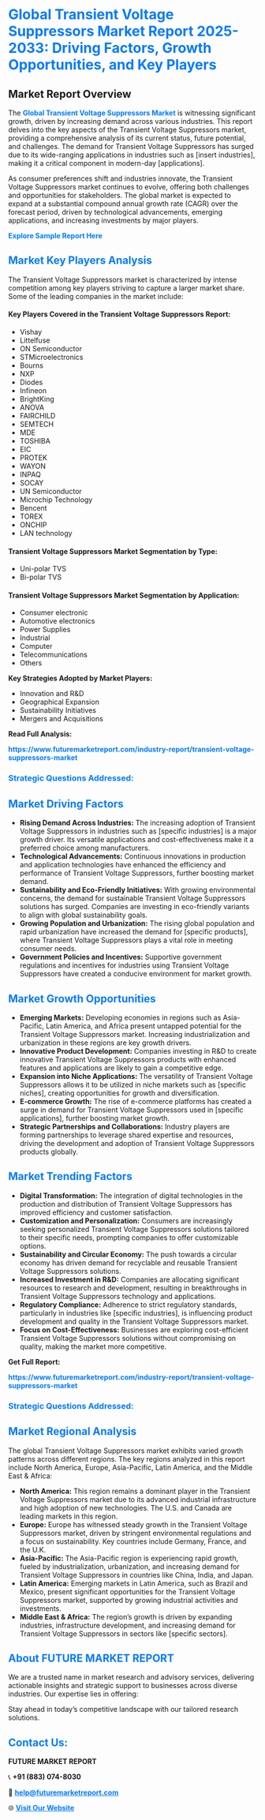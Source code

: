 <h1 style="color: #007BFF;">Global Transient Voltage Suppressors Market Report 2025-2033: Driving Factors, Growth Opportunities, and Key Players</h1>

<section id="overview">
<h2>Market Report Overview</h2>
<p>The <a href="https://www.futuremarketreport.com/industry-report/transient-voltage-suppressors-market" style="color: #007BFF; text-decoration: none;"><strong>Global Transient Voltage Suppressors Market</strong></a> is witnessing significant growth, driven by increasing demand across various industries. This report delves into the key aspects of the Transient Voltage Suppressors market, providing a comprehensive analysis of its current status, future potential, and challenges. The demand for Transient Voltage Suppressors has surged due to its wide-ranging applications in industries such as [insert industries], making it a critical component in modern-day [applications].</p>
<p>As consumer preferences shift and industries innovate, the Transient Voltage Suppressors market continues to evolve, offering both challenges and opportunities for stakeholders. The global market is expected to expand at a substantial compound annual growth rate (CAGR) over the forecast period, driven by technological advancements, emerging applications, and increasing investments by major players.</p>
</section>

<section id="overview">
<p><a href="https://www.futuremarketreport.com/request-sample/reportId=42884" style="color: #007BFF; text-decoration: none;"><strong>Explore Sample Report Here</strong></a></p>
</section>

<section id="key-players">
<h2 style="color: #007BFF;">Market Key Players Analysis</h2>
<p>The Transient Voltage Suppressors market is characterized by intense competition among key players striving to capture a larger market share. Some of the leading companies in the market include:</p>
<h4>Key Players Covered in the Transient Voltage Suppressors Report:</h4>
<ul><li>Vishay</li><li>Littelfuse</li><li>ON Semiconductor</li><li>STMicroelectronics</li><li>Bourns</li><li>NXP</li><li>Diodes</li><li>Infineon</li><li>BrightKing</li><li>ANOVA</li><li>FAIRCHILD</li><li>SEMTECH</li><li>MDE</li><li>TOSHIBA</li><li>EIC</li><li>PROTEK</li><li>WAYON</li><li>INPAQ</li><li>SOCAY</li><li>UN Semiconductor</li><li>Microchip Technology</li><li>Bencent</li><li>TOREX</li><li>ONCHIP</li><li>LAN technology</li></ul>
<h4>Transient Voltage Suppressors Market Segmentation by Type:</h4>
<ul><li>Uni-polar TVS</li><li>Bi-polar TVS</li></ul>

<h4>Transient Voltage Suppressors Market Segmentation by Application:</h4>
<ul><li>Consumer electronic</li><li>Automotive electronics</li><li>Power Supplies</li><li>Industrial</li><li>Computer</li><li>Telecommunications</li><li>Others</li></ul>
<p><strong>Key Strategies Adopted by Market Players:</strong></p>
<ul>
<li>Innovation and R&D</li>
<li>Geographical Expansion</li>
<li>Sustainability Initiatives</li>
<li>Mergers and Acquisitions</li>
</ul>
</section>

<section>
<p><strong>Read Full Analysis: </strong></p><a href="https://www.futuremarketreport.com/industry-report/transient-voltage-suppressors-market" style="color: #007BFF; text-decoration: none;"><strong>https://www.futuremarketreport.com/industry-report/transient-voltage-suppressors-market</strong></a>
<h3 style="color: #007BFF;">Strategic Questions Addressed:</h3>
</section>

<section id="driving-factors">
<h2 style="color: #007BFF;">Market Driving Factors</h2>
<ul>
<li><strong>Rising Demand Across Industries:</strong> The increasing adoption of Transient Voltage Suppressors in industries such as [specific industries] is a major growth driver. Its versatile applications and cost-effectiveness make it a preferred choice among manufacturers.</li>
<li><strong>Technological Advancements:</strong> Continuous innovations in production and application technologies have enhanced the efficiency and performance of Transient Voltage Suppressors, further boosting market demand.</li>
<li><strong>Sustainability and Eco-Friendly Initiatives:</strong> With growing environmental concerns, the demand for sustainable Transient Voltage Suppressors solutions has surged. Companies are investing in eco-friendly variants to align with global sustainability goals.</li>
<li><strong>Growing Population and Urbanization:</strong> The rising global population and rapid urbanization have increased the demand for [specific products], where Transient Voltage Suppressors plays a vital role in meeting consumer needs.</li>
<li><strong>Government Policies and Incentives:</strong> Supportive government regulations and incentives for industries using Transient Voltage Suppressors have created a conducive environment for market growth.</li>
</ul>
</section>

<section id="growth-opportunities">
<h2 style="color: #007BFF;">Market Growth Opportunities</h2>
<ul>
<li><strong>Emerging Markets:</strong> Developing economies in regions such as Asia-Pacific, Latin America, and Africa present untapped potential for the Transient Voltage Suppressors market. Increasing industrialization and urbanization in these regions are key growth drivers.</li>
<li><strong>Innovative Product Development:</strong> Companies investing in R&D to create innovative Transient Voltage Suppressors products with enhanced features and applications are likely to gain a competitive edge.</li>
<li><strong>Expansion into Niche Applications:</strong> The versatility of Transient Voltage Suppressors allows it to be utilized in niche markets such as [specific niches], creating opportunities for growth and diversification.</li>
<li><strong>E-commerce Growth:</strong> The rise of e-commerce platforms has created a surge in demand for Transient Voltage Suppressors used in [specific applications], further boosting market growth.</li>
<li><strong>Strategic Partnerships and Collaborations:</strong> Industry players are forming partnerships to leverage shared expertise and resources, driving the development and adoption of Transient Voltage Suppressors products globally.</li>
</ul>
</section>

<section id="trending-factors">
<h2 style="color: #007BFF;">Market Trending Factors</h2>
<ul>
<li><strong>Digital Transformation:</strong> The integration of digital technologies in the production and distribution of Transient Voltage Suppressors has improved efficiency and customer satisfaction.</li>
<li><strong>Customization and Personalization:</strong> Consumers are increasingly seeking personalized Transient Voltage Suppressors solutions tailored to their specific needs, prompting companies to offer customizable options.</li>
<li><strong>Sustainability and Circular Economy:</strong> The push towards a circular economy has driven demand for recyclable and reusable Transient Voltage Suppressors solutions.</li>
<li><strong>Increased Investment in R&D:</strong> Companies are allocating significant resources to research and development, resulting in breakthroughs in Transient Voltage Suppressors technology and applications.</li>
<li><strong>Regulatory Compliance:</strong> Adherence to strict regulatory standards, particularly in industries like [specific industries], is influencing product development and quality in the Transient Voltage Suppressors market.</li>
<li><strong>Focus on Cost-Effectiveness:</strong> Businesses are exploring cost-efficient Transient Voltage Suppressors solutions without compromising on quality, making the market more competitive.</li>
</ul>
</section>

<section>
<p><strong>Get Full Report: </strong></p><a href="https://www.futuremarketreport.com/industry-report/transient-voltage-suppressors-market" style="color: #007BFF; text-decoration: none;"><strong>https://www.futuremarketreport.com/industry-report/transient-voltage-suppressors-market</strong></a>
<h3 style="color: #007BFF;">Strategic Questions Addressed:</h3>
</section>


<section id="regional-analysis">
<h2 style="color: #007BFF;">Market Regional Analysis</h2>
<p>The global Transient Voltage Suppressors market exhibits varied growth patterns across different regions. The key regions analyzed in this report include North America, Europe, Asia-Pacific, Latin America, and the Middle East & Africa:</p>
<ul>
<li><strong>North America:</strong> This region remains a dominant player in the Transient Voltage Suppressors market due to its advanced industrial infrastructure and high adoption of new technologies. The U.S. and Canada are leading markets in this region.</li>
<li><strong>Europe:</strong> Europe has witnessed steady growth in the Transient Voltage Suppressors market, driven by stringent environmental regulations and a focus on sustainability. Key countries include Germany, France, and the U.K.</li>
<li><strong>Asia-Pacific:</strong> The Asia-Pacific region is experiencing rapid growth, fueled by industrialization, urbanization, and increasing demand for Transient Voltage Suppressors in countries like China, India, and Japan.</li>
<li><strong>Latin America:</strong> Emerging markets in Latin America, such as Brazil and Mexico, present significant opportunities for the Transient Voltage Suppressors market, supported by growing industrial activities and investments.</li>
<li><strong>Middle East & Africa:</strong> The region’s growth is driven by expanding industries, infrastructure development, and increasing demand for Transient Voltage Suppressors in sectors like [specific sectors].</li>
</ul>
</section>

<footer>
<h2 style="color: #007BFF;">About FUTURE MARKET REPORT</h2>
<p>We are a trusted name in market research and advisory services, delivering actionable insights and strategic support to businesses across diverse industries. Our expertise lies in offering:</p>

<p>Stay ahead in today’s competitive landscape with our tailored research solutions.</p>

<h2 style="color: #007BFF;">Contact Us:</h2>
<p><strong>FUTURE MARKET REPORT</strong></p>
<p>📞 <strong>+91 (883) 074-8030</strong></p>
<p>📧 <strong><a href="mailto:help@futuremarketreport.com" style="color: #007BFF;">help@futuremarketreport.com</a></strong></p>
<p>🌐 <strong><a href="https://www.futuremarketreport.com/" style="color: #007BFF;">Visit Our Website</a></strong></p>
</footer>